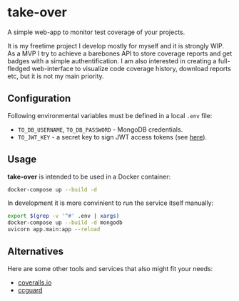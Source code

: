 # take-over

A simple web-app to monitor test coverage of your projects. 

It is my freetime project I develop mostly for myself and it is strongly WIP. As a MVP I
try to achieve a barebones API to store coverage reports and get badges with a simple
authentification. I am also interested in creating a full-fledged web-interface to
visualize code coverage history, download reports etc, but it is not my main priority.

## Configuration

Following environmental variables must be defined in a local `.env` file:
- `TO_DB_USERNAME`, `TO_DB_PASSWORD` - MongoDB credentials.
- `TO_JWT_KEY` - a secret key to sign JWT access tokens (see [here](https://fastapi.tiangolo.com/tutorial/security/oauth2-jwt/#handle-jwt-tokens)).

## Usage

**take-over** is intended to be used in a Docker container: 
```bash
docker-compose up --build -d
```

In development it is more convinient to run the service itself manually: 
```bash
export $(grep -v '^#' .env | xargs)
docker-compose up --build -d mongodb 
uvicorn app.main:app --reload
```

## Alternatives

Here are some other tools and services that also might fit your needs:
- [coveralls.io](https://coveralls.io/)
- [ccguard](https://github.com/nilleb/ccguard/)
